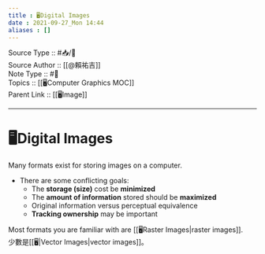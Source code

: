 ```yaml
---
title : 🖥️Digital Images
date : 2021-09-27_Mon 14:44
aliases : []
---
```

Source Type :: #📥/📄 <br>
Source Author :: [[@賴祐吉]]<br>
Note Type :: #📝 <br>
Topics :: [[🖥️Computer Graphics MOC]]<br>
Parent Link :: [[🖥️Image]]<br>

---
# 🖥️Digital Images

Many formats exist for storing images on a computer. <br>

+ There are some conflicting goals:
	- The **storage (size)** cost be **minimized**
	- The **amount of information** stored should be **maximized**
	- Original information versus perceptual equivalence
	- **Tracking ownership** may be important

Most formats you are familiar with are [[🖥️Raster Images|raster images]]. <br>
少數是[[🖥️|Vector Images|vector images]]。